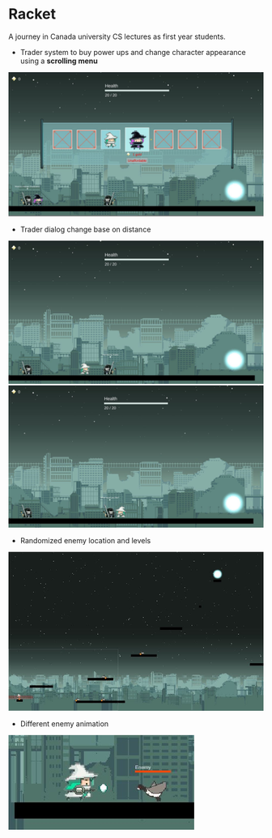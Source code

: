 # Racket
A journey in Canada university CS lectures as first year students.

* Trader system to buy power ups and change character appearance using a **scrolling menu**

![alt text](Doc/character_selection.JPG?raw=true)
* Trader dialog change base on distance

![alt text](Doc/trader_1.JPG?raw=true)
![alt text](Doc/trader_2.JPG?raw=true)

* Randomized enemy location and levels

![alt text](Doc/random_enemy.JPG?raw=true)

* Different enemy animation

![alt text](Doc/goose_dash.JPG?raw=true)
